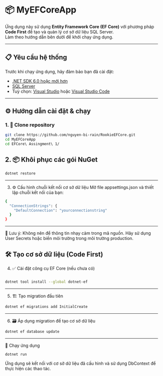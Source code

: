 # 📦 MyEFCoreApp

Ứng dụng này sử dụng **Entity Framework Core (EF Core)** với phương pháp **Code First** để tạo và quản lý cơ sở dữ liệu SQL Server.  
Làm theo hướng dẫn bên dưới để khởi chạy ứng dụng.

---

## 📋 Yêu cầu hệ thống

Trước khi chạy ứng dụng, hãy đảm bảo bạn đã cài đặt:

- [.NET SDK 6.0 hoặc mới hơn](https://dotnet.microsoft.com/download)
- [SQL Server](https://www.microsoft.com/en-us/sql-server)
- Tuỳ chọn: [Visual Studio](https://visualstudio.microsoft.com/) hoặc [Visual Studio Code](https://code.visualstudio.com/)

---

## ⚙️ Hướng dẫn cài đặt & chạy

### 1. 📁 Clone repository

```bash
git clone https://github.com/nguyen-bi-rain/RookieEFCore.git
cd MyEFCoreApp
cd EFCore\ Assingment\ 1/
```
## 2. 📦 Khôi phục các gói NuGet
```bash
dotnet restore
```
--- 

3. ⚙️ Cấu hình chuỗi kết nối cơ sở dữ liệu
Mở file appsettings.json và thiết lập chuỗi kết nối của bạn:

```bash
{
  "ConnectionStrings": {
    "DefaultConnection": "yourconnectionstring"
  }
}
```
---

🔐 Lưu ý: Không nên để thông tin nhạy cảm trong mã nguồn. Hãy sử dụng User Secrets hoặc biến môi trường trong môi trường production.

## 🛠 Tạo cơ sở dữ liệu (Code First)
4. ✅ Cài đặt công cụ EF Core (nếu chưa có)
```bash

dotnet tool install --global dotnet-ef
```
---
5. 🏗 Tạo migration đầu tiên

```bash
dotnet ef migrations add InitialCreate
```
---

6. 🗃 Áp dụng migration để tạo cơ sở dữ liệu
```bash
dotnet ef database update
```

---

🚀 Chạy ứng dụng
```bash
dotnet run
```
Ứng dụng sẽ kết nối với cơ sở dữ liệu đã cấu hình và sử dụng DbContext để thực hiện các thao tác.


